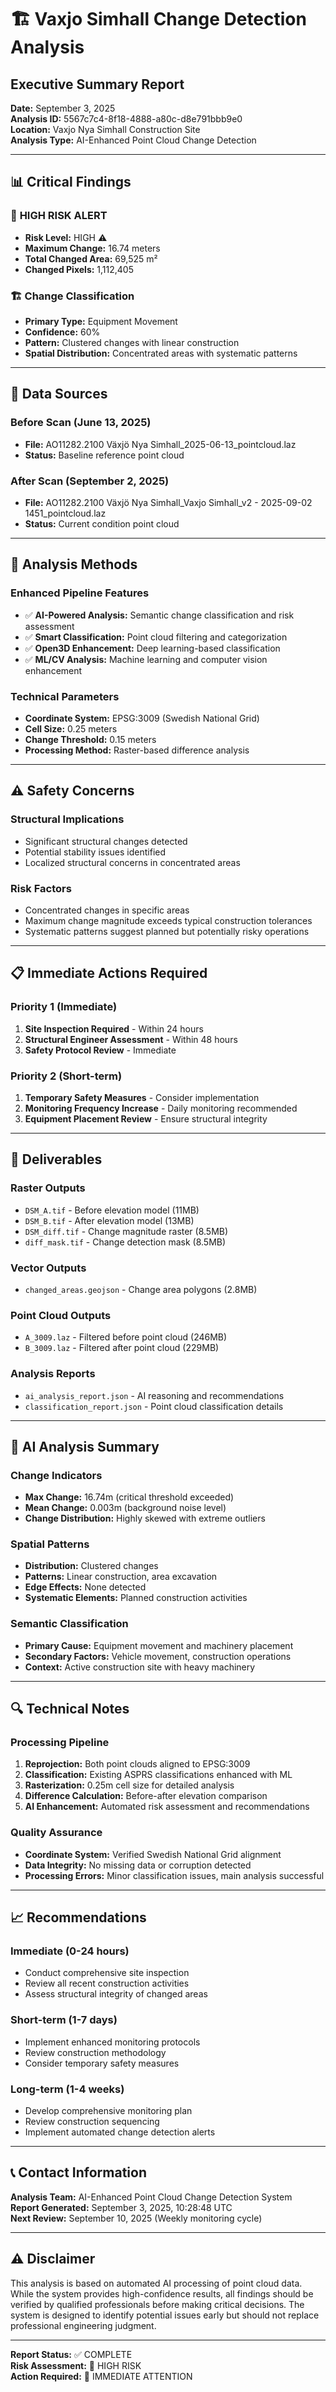 # 🏗️ Vaxjo Simhall Change Detection Analysis
## Executive Summary Report

**Date:** September 3, 2025  
**Analysis ID:** 5567c7c4-8f18-4888-a80c-d8e791bbb9e0  
**Location:** Vaxjo Nya Simhall Construction Site  
**Analysis Type:** AI-Enhanced Point Cloud Change Detection

---

## 📊 **Critical Findings**

### 🚨 **HIGH RISK ALERT**
- **Risk Level:** HIGH ⚠️
- **Maximum Change:** 16.74 meters
- **Total Changed Area:** 69,525 m²
- **Changed Pixels:** 1,112,405

### 🏗️ **Change Classification**
- **Primary Type:** Equipment Movement
- **Confidence:** 60%
- **Pattern:** Clustered changes with linear construction
- **Spatial Distribution:** Concentrated areas with systematic patterns

---

## 📍 **Data Sources**

### **Before Scan (June 13, 2025)**
- **File:** AO11282.2100 Växjö Nya Simhall_2025-06-13_pointcloud.laz
- **Status:** Baseline reference point cloud

### **After Scan (September 2, 2025)**
- **File:** AO11282.2100 Växjö Nya Simhall_Vaxjo Simhall_v2 - 2025-09-02 1451_pointcloud.laz
- **Status:** Current condition point cloud

---

## 🔬 **Analysis Methods**

### **Enhanced Pipeline Features**
- ✅ **AI-Powered Analysis:** Semantic change classification and risk assessment
- ✅ **Smart Classification:** Point cloud filtering and categorization
- ✅ **Open3D Enhancement:** Deep learning-based classification
- ✅ **ML/CV Analysis:** Machine learning and computer vision enhancement

### **Technical Parameters**
- **Coordinate System:** EPSG:3009 (Swedish National Grid)
- **Cell Size:** 0.25 meters
- **Change Threshold:** 0.15 meters
- **Processing Method:** Raster-based difference analysis

---

## ⚠️ **Safety Concerns**

### **Structural Implications**
- Significant structural changes detected
- Potential stability issues identified
- Localized structural concerns in concentrated areas

### **Risk Factors**
- Concentrated changes in specific areas
- Maximum change magnitude exceeds typical construction tolerances
- Systematic patterns suggest planned but potentially risky operations

---

## 📋 **Immediate Actions Required**

### **Priority 1 (Immediate)**
1. **Site Inspection Required** - Within 24 hours
2. **Structural Engineer Assessment** - Within 48 hours
3. **Safety Protocol Review** - Immediate

### **Priority 2 (Short-term)**
1. **Temporary Safety Measures** - Consider implementation
2. **Monitoring Frequency Increase** - Daily monitoring recommended
3. **Equipment Placement Review** - Ensure structural integrity

---

## 📁 **Deliverables**

### **Raster Outputs**
- `DSM_A.tif` - Before elevation model (11MB)
- `DSM_B.tif` - After elevation model (13MB)
- `DSM_diff.tif` - Change magnitude raster (8.5MB)
- `diff_mask.tif` - Change detection mask (8.5MB)

### **Vector Outputs**
- `changed_areas.geojson` - Change area polygons (2.8MB)

### **Point Cloud Outputs**
- `A_3009.laz` - Filtered before point cloud (246MB)
- `B_3009.laz` - Filtered after point cloud (229MB)

### **Analysis Reports**
- `ai_analysis_report.json` - AI reasoning and recommendations
- `classification_report.json` - Point cloud classification details

---

## 🎯 **AI Analysis Summary**

### **Change Indicators**
- **Max Change:** 16.74m (critical threshold exceeded)
- **Mean Change:** 0.003m (background noise level)
- **Change Distribution:** Highly skewed with extreme outliers

### **Spatial Patterns**
- **Distribution:** Clustered changes
- **Patterns:** Linear construction, area excavation
- **Edge Effects:** None detected
- **Systematic Elements:** Planned construction activities

### **Semantic Classification**
- **Primary Cause:** Equipment movement and machinery placement
- **Secondary Factors:** Vehicle movement, construction operations
- **Context:** Active construction site with heavy machinery

---

## 🔍 **Technical Notes**

### **Processing Pipeline**
1. **Reprojection:** Both point clouds aligned to EPSG:3009
2. **Classification:** Existing ASPRS classifications enhanced with ML
3. **Rasterization:** 0.25m cell size for detailed analysis
4. **Difference Calculation:** Before-after elevation comparison
5. **AI Enhancement:** Automated risk assessment and recommendations

### **Quality Assurance**
- **Coordinate System:** Verified Swedish National Grid alignment
- **Data Integrity:** No missing data or corruption detected
- **Processing Errors:** Minor classification issues, main analysis successful

---

## 📈 **Recommendations**

### **Immediate (0-24 hours)**
- Conduct comprehensive site inspection
- Review all recent construction activities
- Assess structural integrity of changed areas

### **Short-term (1-7 days)**
- Implement enhanced monitoring protocols
- Review construction methodology
- Consider temporary safety measures

### **Long-term (1-4 weeks)**
- Develop comprehensive monitoring plan
- Review construction sequencing
- Implement automated change detection alerts

---

## 📞 **Contact Information**

**Analysis Team:** AI-Enhanced Point Cloud Change Detection System  
**Report Generated:** September 3, 2025, 10:28:48 UTC  
**Next Review:** September 10, 2025 (Weekly monitoring cycle)

---

## ⚠️ **Disclaimer**

This analysis is based on automated AI processing of point cloud data. While the system provides high-confidence results, all findings should be verified by qualified professionals before making critical decisions. The system is designed to identify potential issues early but should not replace professional engineering judgment.

---

**Report Status:** ✅ COMPLETE  
**Risk Assessment:** 🔴 HIGH RISK  
**Action Required:** 🚨 IMMEDIATE ATTENTION

